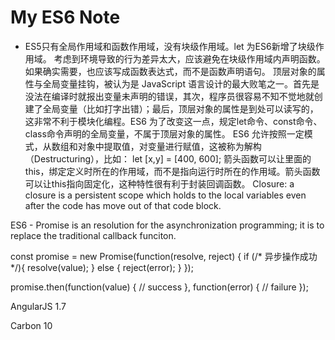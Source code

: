 # My ES6 Note
* ES5只有全局作用域和函数作用域，没有块级作用域。let 为ES6新增了块级作用域。
考虑到环境导致的行为差异太大，应该避免在块级作用域内声明函数。如果确实需要，也应该写成函数表达式，而不是函数声明语句。
顶层对象的属性与全局变量挂钩，被认为是 JavaScript 语言设计的最大败笔之一。首先是没法在编译时就报出变量未声明的错误，其次，程序员很容易不知不觉地就创建了全局变量（比如打字出错）；最后，顶层对象的属性是到处可以读写的，这非常不利于模块化编程。ES6 为了改变这一点，规定let命令、const命令、class命令声明的全局变量，不属于顶层对象的属性。
ES6 允许按照一定模式，从数组和对象中提取值，对变量进行赋值，这被称为解构（Destructuring），比如： let [x,y] = [400, 600];
箭头函数可以让里面的this，绑定定义时所在的作用域，而不是指向运行时所在的作用域。箭头函数可以让this指向固定化，这种特性很有利于封装回调函数。
Closure: a closure is a persistent scope which holds to the local variables even after the code has move out of that code block.

ES6 - Promise is an resolution for the asynchronization programming; it is to replace the traditional callback funciton.

const promise = new Promise(function(resolve, reject) { if (/* 异步操作成功 */){ resolve(value); } else { reject(error); } });

promise.then(function(value) { // success }, function(error) { // failure });

AngularJS 1.7

Carbon 10

